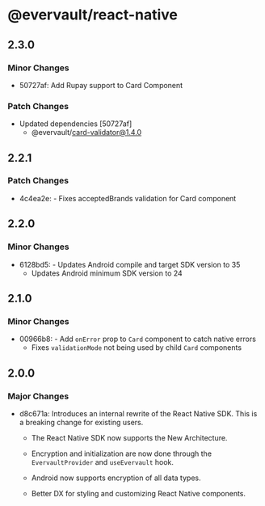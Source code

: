 # @evervault/react-native

## 2.3.0

### Minor Changes

- 50727af: Add Rupay support to Card Component

### Patch Changes

- Updated dependencies [50727af]
  - @evervault/card-validator@1.4.0

## 2.2.1

### Patch Changes

- 4c4ea2e: - Fixes acceptedBrands validation for Card component

## 2.2.0

### Minor Changes

- 6128bd5: - Updates Android compile and target SDK version to 35
  - Updates Android minimum SDK version to 24

## 2.1.0

### Minor Changes

- 00966b8: - Add `onError` prop to `Card` component to catch native errors
  - Fixes `validationMode` not being used by child `Card` components

## 2.0.0

### Major Changes

- d8c671a: Introduces an internal rewrite of the React Native SDK. This is a breaking change for existing users.

  - The React Native SDK now supports the New Architecture.

  - Encryption and initialization are now done through the `EvervaultProvider` and `useEvervault` hook.

  - Android now supports encryption of all data types.

  - Better DX for styling and customizing React Native components.
